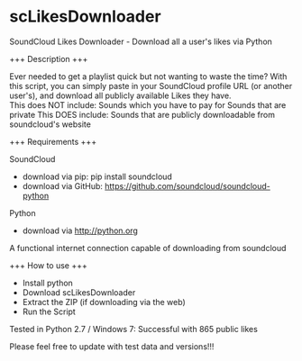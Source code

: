 scLikesDownloader
=================

SoundCloud Likes Downloader - Download all a user's likes via Python


+++ Description +++

  Ever needed to get a playlist quick but not wanting to waste the time?  With this script, you can simply paste in your SoundCloud profile URL (or another user's), and download all publicly available Likes they have.  
  This does NOT include: 
    Sounds which you have to pay for
    Sounds that are private
  This DOES include:
    Sounds that are publicly downloadable from soundcloud's website
    
+++ Requirements +++

SoundCloud
 - download via pip: pip install soundcloud
 - download via GitHub: https://github.com/soundcloud/soundcloud-python
  
Python
 - download via http://python.org

A functional internet connection capable of downloading from soundcloud

+++ How to use +++

* Install python
* Download scLikesDownloader
* Extract the ZIP (if downloading via the web)
* Run the Script

Tested in Python 2.7 / Windows 7: Successful with 865 public likes

Please feel free to update with test data and versions!!!

